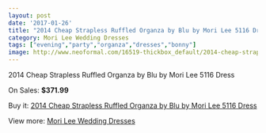 ```yaml
---
layout: post
date: '2017-01-26'
title: "2014 Cheap Strapless Ruffled Organza by Blu by Mori Lee 5116 Dress"
category: Mori Lee Wedding Dresses
tags: ["evening","party","organza","dresses","bonny"]
image: http://www.neoformal.com/16519-thickbox_default/2014-cheap-strapless-ruffled-organza-by-blu-by-mori-lee-5116-dress.jpg
---
```

2014 Cheap Strapless Ruffled Organza by Blu by Mori Lee 5116 Dress

On Sales: **$371.99**
<a href="https://www.neoformal.com/en/mori-lee-wedding-dresses-2014/5493-2014-cheap-strapless-ruffled-organza-by-blu-by-mori-lee-5116-dress.html"><amp-img layout="responsive" width="600" height="600" src="//www.neoformal.com/16519-thickbox_default/2014-cheap-strapless-ruffled-organza-by-blu-by-mori-lee-5116-dress.jpg" alt="2014 Cheap Strapless Ruffled Organza by Blu by Mori Lee 5116 Dress 0" /></a>
<a href="https://www.neoformal.com/en/mori-lee-wedding-dresses-2014/5493-2014-cheap-strapless-ruffled-organza-by-blu-by-mori-lee-5116-dress.html"><amp-img layout="responsive" width="600" height="600" src="//www.neoformal.com/16523-thickbox_default/2014-cheap-strapless-ruffled-organza-by-blu-by-mori-lee-5116-dress.jpg" alt="2014 Cheap Strapless Ruffled Organza by Blu by Mori Lee 5116 Dress 1" /></a>
<a href="https://www.neoformal.com/en/mori-lee-wedding-dresses-2014/5493-2014-cheap-strapless-ruffled-organza-by-blu-by-mori-lee-5116-dress.html"><amp-img layout="responsive" width="600" height="600" src="//www.neoformal.com/16522-thickbox_default/2014-cheap-strapless-ruffled-organza-by-blu-by-mori-lee-5116-dress.jpg" alt="2014 Cheap Strapless Ruffled Organza by Blu by Mori Lee 5116 Dress 2" /></a>
<a href="https://www.neoformal.com/en/mori-lee-wedding-dresses-2014/5493-2014-cheap-strapless-ruffled-organza-by-blu-by-mori-lee-5116-dress.html"><amp-img layout="responsive" width="600" height="600" src="//www.neoformal.com/16521-thickbox_default/2014-cheap-strapless-ruffled-organza-by-blu-by-mori-lee-5116-dress.jpg" alt="2014 Cheap Strapless Ruffled Organza by Blu by Mori Lee 5116 Dress 3" /></a>
<a href="https://www.neoformal.com/en/mori-lee-wedding-dresses-2014/5493-2014-cheap-strapless-ruffled-organza-by-blu-by-mori-lee-5116-dress.html"><amp-img layout="responsive" width="600" height="600" src="//www.neoformal.com/16520-thickbox_default/2014-cheap-strapless-ruffled-organza-by-blu-by-mori-lee-5116-dress.jpg" alt="2014 Cheap Strapless Ruffled Organza by Blu by Mori Lee 5116 Dress 4" /></a>

Buy it: [2014 Cheap Strapless Ruffled Organza by Blu by Mori Lee 5116 Dress](https://www.neoformal.com/en/mori-lee-wedding-dresses-2014/5493-2014-cheap-strapless-ruffled-organza-by-blu-by-mori-lee-5116-dress.html "2014 Cheap Strapless Ruffled Organza by Blu by Mori Lee 5116 Dress")

View more: [Mori Lee Wedding Dresses](https://www.neoformal.com/en/67-mori-lee-wedding-dresses-2014 "Mori Lee Wedding Dresses")
